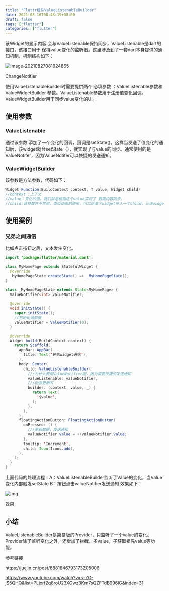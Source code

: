 ```yaml
---
title: "Fluttr组件ValueListenableBuilder"
date: 2021-08-16T08:48:19+08:00
draft: false
tags: ["flutter"]
categories: ["flutter"]
---
```




该Widget的显示内容 会与ValueListenable保持同步，ValueListenable是dart的接口，该接口用于 保持value变化的监听者。这里涉及到了一套dart本身提供的通知机制，机制结构如下：

![image-20210827081924865](https://luckly007.oss-cn-beijing.aliyuncs.com/image/image-20210827081924865.png)



ChangeNotifier



使用ValueListenableBuilder时需要提供两个 必填参数 ：ValueListenable参数和ValueWidgetBuilder 参数。ValueListenable参数用于注册值变化回调。ValueWidgetBuilder用于同步value变化的UI。

## 使用参数

### ValueListenable

通过该参数 添加了一个变化的回调，回调是setState()。这样当发送了值变化的通知后，该widget就会setState（），就实现了与value的同步。通常使用的是ValueNotifer，因为ValueNotifer可以快捷的发送通知。

### ValueWidgetBuilder

该参数是方法参数，代码如下：



```csharp
Widget Function(BuildContext context, T value, Widget child)
//context :上下文
//value：变化的值，我们就是根据这个value实现了 数据内容同步，
//child:该参数并不常用。类似动画的使用，可以给某个widget传入一个child，让该widget显示child。
```

## 使用案例

### 兄弟之间通信

比如点击按钮之后，文本发生变化。



```java
import 'package:flutter/material.dart';

class MyHomePage extends StatefulWidget {
  @override
  _MyHomePageState createState() => _MyHomePageState();
}

class _MyHomePageState extends State<MyHomePage> {
  ValueNotifier<int> valueNotifier;

  @override
  void initState() {
    super.initState();
    //初始化通知器
    valueNotifier = ValueNotifier(0);
  }

  @override
  Widget build(BuildContext context) {
    return Scaffold(
      appBar: AppBar(
        title: Text('兄弟widget通信'),
      ),
      body: Center(
        child: ValueListenableBuilder(
          ///为什么要用ValueNotifier呢，因为需要快捷的发送通知
          valueListenable: valueNotifier,
          ///动态更新UI
          builder: (context, value, _) {
            return Text(
              '$value',
            );
          },
        ),
      ),
      floatingActionButton: FloatingActionButton(
        onPressed: () {
          ///更新数据，发送通知
          valueNotifier.value = ++valueNotifier.value;
        },
        tooltip: 'Increment',
        child: Icon(Icons.add),
      ),
    );
  }
}
```

上面代码的处理流程：A：ValueListenableBuilder监听了Value的变化，当Value变化内部触发setState
 B：按钮点击valueNotifier发送通知
 效果如下：



![img](https:////upload-images.jianshu.io/upload_images/6567305-76936ebdcbd46555.png?imageMogr2/auto-orient/strip|imageView2/2/w/1080/format/webp)

效果

## 小结

ValueListenableBuilder是简易版的Provider，只监听了一个value的变化。Provider除了监听变化之外，还增加了拦截、多value，子获取祖先value等功能。



参考链接

https://juejin.cn/post/6881846793173205006

https://www.youtube.com/watch?v=s-ZG-jS5QHQ&list=PLjxrf2q8roU23XGwz3Km7sQZFTdB996iG&index=31
